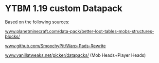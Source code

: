 # YTBM 1.19 custom Datapack
Based on the following sources:

www.planetminecraft.com/data-pack/better-loot-tables-mobs-structures-blocks/

www.github.com/SmoochyPit/Warp-Pads-Rewrite

www.vanillatweaks.net/picker/datapacks/ (Mob Heads+Player Heads)
